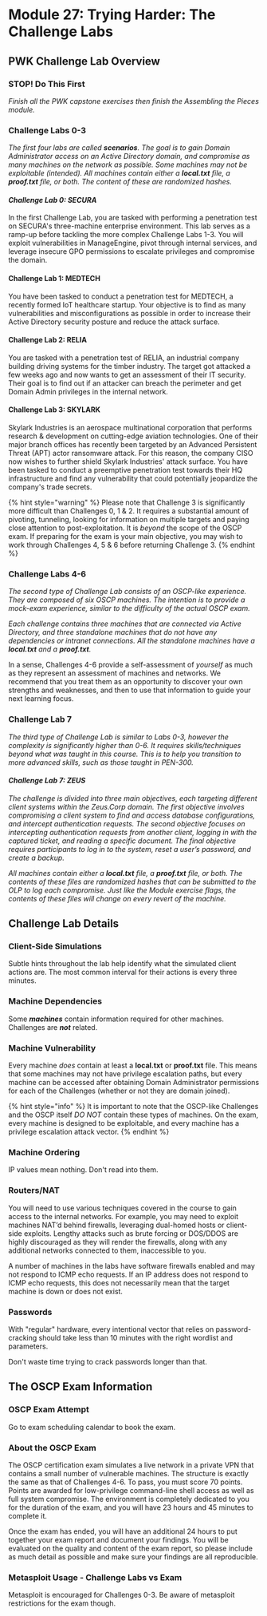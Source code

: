 # Module 27: Trying Harder: The Challenge Labs

## PWK Challenge Lab Overview

### STOP! Do This First

_Finish all the PWK capstone exercises then finish the Assembling the Pieces module._

### Challenge Labs 0-3

_The first four labs are called **scenarios**. The goal is to gain Domain Administrator access on an Active Directory domain, and compromise as many machines on the network as possible. Some machines may not be exploitable (intended). All machines contain either a **local.txt** file, a **proof.txt** file, or both. The content of these are randomized hashes._&#x20;

#### _Challenge Lab 0: SECURA_

In the first Challenge Lab, you are tasked with performing a penetration test on SECURA's three-machine enterprise environment. This lab serves as a ramp-up before tackling the more complex Challenge Labs 1-3. You will exploit vulnerabilities in ManageEngine, pivot through internal services, and leverage insecure GPO permissions to escalate privileges and compromise the domain.

#### Challenge Lab 1: MEDTECH

You have been tasked to conduct a penetration test for MEDTECH, a recently formed IoT healthcare startup. Your objective is to find as many vulnerabilities and misconfigurations as possible in order to increase their Active Directory security posture and reduce the attack surface.

#### Challenge Lab 2: RELIA

You are tasked with a penetration test of RELIA, an industrial company building driving systems for the timber industry. The target got attacked a few weeks ago and now wants to get an assessment of their IT security. Their goal is to find out if an attacker can breach the perimeter and get Domain Admin privileges in the internal network.

#### Challenge Lab 3: SKYLARK

Skylark Industries is an aerospace multinational corporation that performs research & development on cutting-edge aviation technologies. One of their major branch offices has recently been targeted by an Advanced Persistent Threat (APT) actor ransomware attack. For this reason, the company CISO now wishes to further shield Skylark Industries' attack surface. You have been tasked to conduct a preemptive penetration test towards their HQ infrastructure and find any vulnerability that could potentially jeopardize the company's trade secrets.

{% hint style="warning" %}
Please note that Challenge 3 is significantly more difficult than Challenges 0, 1 & 2. It requires a substantial amount of pivoting, tunneling, looking for information on multiple targets and paying close attention to post-exploitation. It is _beyond_ the scope of the OSCP exam. If preparing for the exam is your main objective, you may wish to work through Challenges 4, 5 & 6 before returning Challenge 3.
{% endhint %}

### Challenge Labs 4-6

_The second type of Challenge Lab consists of an OSCP-like experience. They are composed of six OSCP machines. The intention is to provide a mock-exam experience, similar to the difficulty of the actual OSCP exam._

_Each challenge contains three machines that are connected via Active Directory, and three standalone machines that do not have any dependencies or intranet connections. All the standalone machines have a **local.txt** and a **proof.txt**._

In a sense, Challenges 4-6 provide a self-assessment of _yourself_ as much as they represent an assessment of machines and networks. We recommend that you treat them as an opportunity to discover your own strengths and weaknesses, and then to use that information to guide your next learning focus.

### Challenge Lab 7

_The third type of Challenge Lab is similar to Labs 0-3, however the complexity is significantly higher than 0-6. It requires skills/techniques beyond what was taught in this course. This is to help you transition to more advanced skills, such as those taught in PEN-300._

#### _Challenge Lab 7: ZEUS_

_The challenge is divided into three main objectives, each targeting different client systems within the Zeus.Corp domain. The first objective involves compromising a client system to find and access database configurations, and intercept authentication requests. The second objective focuses on intercepting authentication requests from another client, logging in with the captured ticket, and reading a specific document. The final objective requires participants to log in to the system, reset a user’s password, and create a backup._

_All machines contain either a **local.txt** file, a **proof.txt** file, or both. The contents of these files are randomized hashes that can be submitted to the OLP to log each compromise. Just like the Module exercise flags, the contents of these files will change on every revert of the machine._

## Challenge Lab Details

### Client-Side Simulations

Subtle hints throughout the lab help identify what the simulated client actions are. The most common interval for their actions is every three minutes.

### Machine Dependencies

Some _**machines**_ contain information required for other machines. Challenges are _**not**_ related.

### Machine Vulnerability

Every machine _does_ contain at least a **local.txt** or **proof.txt** file. This means that some machines may not have privilege escalation paths, but every machine can be accessed after obtaining Domain Administrator permissions for each of the Challenges (whether or not they are domain joined).

{% hint style="info" %}
It is important to note that the OSCP-like Challenges and the OSCP itself _DO NOT_ contain these types of machines. On the exam, every machine is designed to be exploitable, and every machine has a privilege escalation attack vector.
{% endhint %}

### Machine Ordering

IP values mean nothing. Don't read into them.

### Routers/NAT

You will need to use various techniques covered in the course to gain access to the internal networks. For example, you may need to exploit machines NAT’d behind firewalls, leveraging dual-homed hosts or client-side exploits. Lengthy attacks such as brute forcing or DOS/DDOS are highly discouraged as they will render the firewalls, along with any additional networks connected to them, inaccessible to you.

A number of machines in the labs have software firewalls enabled and may not respond to ICMP echo requests. If an IP address does not respond to ICMP echo requests, this does not necessarily mean that the target machine is down or does not exist.

### Passwords

With "regular" hardware, every intentional vector that relies on password-cracking should take less than 10 minutes with the right wordlist and parameters.

Don't waste time trying to crack passwords longer than that.

## The OSCP Exam Information

### OSCP Exam Attempt

Go to exam scheduling calendar to book the exam.

### About the OSCP Exam

The OSCP certification exam simulates a live network in a private VPN that contains a small number of vulnerable machines. The structure is exactly the same as that of Challenges 4-6. To pass, you must score 70 points. Points are awarded for low-privilege command-line shell access as well as full system compromise. The environment is completely dedicated to you for the duration of the exam, and you will have 23 hours and 45 minutes to complete it.

Once the exam has ended, you will have an additional 24 hours to put together your exam report and document your findings. You will be evaluated on the quality and content of the exam report, so please include as much detail as possible and make sure your findings are all reproducible.

### Metasploit Usage - Challenge Labs vs Exam

Metasploit is encouraged for Challenges 0-3. Be aware of metasploit restrictions for the exam though.
